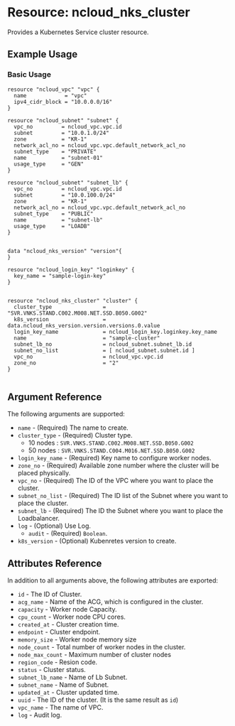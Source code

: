 # Resource: ncloud_nks_cluster

Provides a Kubernetes Service cluster resource.

## Example Usage

### Basic Usage

```hcl
resource "ncloud_vpc" "vpc" {
  name            = "vpc"
  ipv4_cidr_block = "10.0.0.0/16"
}

resource "ncloud_subnet" "subnet" {
  vpc_no         = ncloud_vpc.vpc.id
  subnet         = "10.0.1.0/24"
  zone           = "KR-1"
  network_acl_no = ncloud_vpc.vpc.default_network_acl_no
  subnet_type    = "PRIVATE"
  name           = "subnet-01"
  usage_type     = "GEN"
}

resource "ncloud_subnet" "subnet_lb" {
  vpc_no         = ncloud_vpc.vpc.id
  subnet         = "10.0.100.0/24"
  zone           = "KR-1"
  network_acl_no = ncloud_vpc.vpc.default_network_acl_no
  subnet_type    = "PUBLIC"
  name           = "subnet-lb"
  usage_type     = "LOADB"
}


data "ncloud_nks_version" "version"{
}

resource "ncloud_login_key" "loginkey" {
  key_name = "sample-login-key"
}


resource "ncloud_nks_cluster" "cluster" {
  cluster_type                = "SVR.VNKS.STAND.C002.M008.NET.SSD.B050.G002"
  k8s_version                 = data.ncloud_nks_version.version.versions.0.value
  login_key_name              = ncloud_login_key.loginkey.key_name
  name                        = "sample-cluster"
  subnet_lb_no                = ncloud_subnet.subnet_lb.id
  subnet_no_list              = [ ncloud_subnet.subnet.id ]
  vpc_no                      = ncloud_vpc.vpc.id
  zone_no                     = "2"
}


```

## Argument Reference

The following arguments are supported:

* `name` - (Required) The name to create.
* `cluster_type` - (Required) Cluster type.
  * 10 nodes : `SVR.VNKS.STAND.C002.M008.NET.SSD.B050.G002`
  * 50 nodes : `SVR.VNKS.STAND.C004.M016.NET.SSD.B050.G002`
* `login_key_name` - (Required) Key name to configure worker nodes.
* `zone_no` - (Required) Available zone number where the cluster will be placed physically.
* `vpc_no` - (Required) The ID of the VPC where you want to place the cluster.
* `subnet_no_list` - (Required) The ID list of the Subnet where you want to place the cluster.
* `subnet_lb` - (Required) The ID the Subnet where you want to place the Loadbalancer.
* `log` - (Optional) Use Log.
  * `audit` - (Required) `Boolean`.
* `k8s_version` - (Optional) Kubenretes version to create.

## Attributes Reference

In addition to all arguments above, the following attributes are exported:

* `id` - The ID of Cluster.
* `acg_name` - Name of the ACG, which is configured in the cluster.
* `capacity` - Worker node Capacity.
* `cpu_count` - Worker node CPU cores.
* `created_at` - Cluster creation time.
* `endpoint` - Cluster endpoint.
* `memory_size` - Worker node memory size
* `node_count` - Total number of worker nodes in the cluster.
* `node_max_count` - Maximum number of cluster nodes
* `region_code` - Resion code.
* `status` - Cluster status.
* `subnet_lb_name` - Name of Lb Subnet.
* `subnet_name` - Name of Subnet.
* `updated_at` - Cluster updated time.
* `uuid` - The ID of the cluster. (It is the same result as `id`)
* `vpc_name` - The name of VPC.
* `log` - Audit log.
